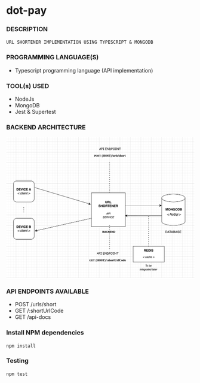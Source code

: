 # dot-pay

### DESCRIPTION
```
URL SHORTENER IMPLEMENTATION USING TYPESCRIPT & MONGODB
```

### PROGRAMMING LANGUAGE(S)
* Typescript programming language (API implementation)

### TOOL(s) USED
* NodeJs
* MongoDB
* Jest & Supertest

### BACKEND ARCHITECTURE
![ARCHITECTURE DIAGRAM](./docs/images/URL-SHORTENER-ARCHITRCTURE-DIAGRAM.png)

### API ENDPOINTS AVAILABLE
* POST /urls/short
* GET  /:shortUrlCode
* GET  /api-docs

### Install NPM dependencies
```
npm install
```

### Testing
```
npm test
```
